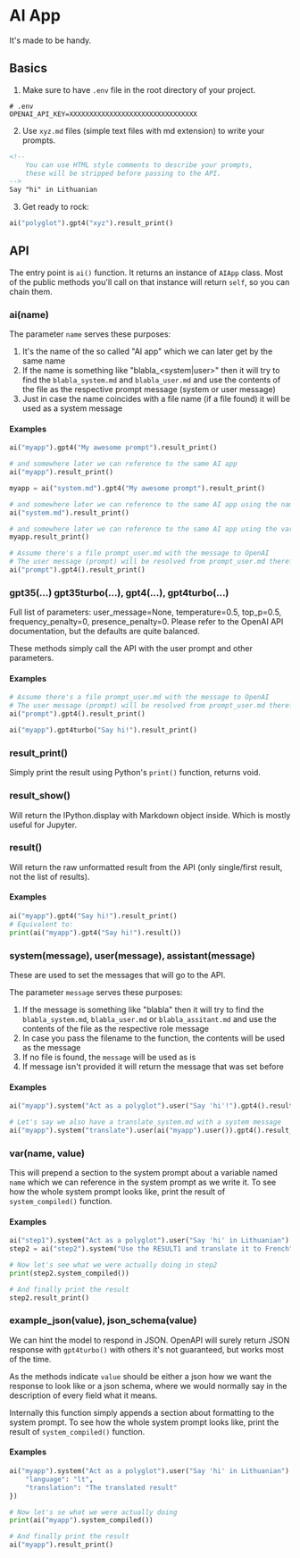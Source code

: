# AI App

It's made to be handy.
 
## Basics

1. Make sure to have `.env` file in the root directory of your project.
```
# .env
OPENAI_API_KEY=XXXXXXXXXXXXXXXXXXXXXXXXXXXXXXXX
```

2. Use `xyz.md` files (simple text files with md extension) to write your prompts.
```markdown
<!--
    You can use HTML style comments to describe your prompts,
    these will be stripped before passing to the API.
-->
Say "hi" in Lithuanian
```

3. Get ready to rock:
```python
ai("polyglot").gpt4("xyz").result_print()
```

## API

The entry point is ```ai()``` function. It returns an instance of ```AIApp``` class. Most of the public methods you'll call on that instance will return `self`, so you can chain them.

### ai(name)

The parameter `name` serves these purposes:

1. It's the name of the so called "AI app" which we can later get by the same name
2. If the name is something like "blabla_<system|user>" then it will try to find the `blabla_system.md` and `blabla_user.md` and use the contents of the file as the respective prompt message (system or user message)
3. Just in case the name coincides with a file name (if a file found) it will be used as a system message

#### Examples

```python
ai("myapp").gpt4("My awesome prompt").result_print()

# and somewhere later we can reference to the same AI app
ai("myapp").result_print()
```

```python
myapp = ai("system.md").gpt4("My awesome prompt").result_print()

# and somewhere later we can reference to the same AI app using the name
ai("system.md").result_print()

# and somewhere later we can reference to the same AI app using the variable
myapp.result_print()
```

```python
# Assume there's a file prompt_user.md with the message to OpenAI
# The user message (prompt) will be resolved from prompt_user.md therefore we don't need to pass it into the gpt4() method
ai("prompt").gpt4().result_print()
```

### gpt35(...) gpt35turbo(...), gpt4(...), gpt4turbo(...)

Full list of parameters: user_message=None, temperature=0.5, top_p=0.5, frequency_penalty=0, presence_penalty=0. Please refer to the OpenAI API documentation, but the defaults are quite balanced.

These methods simply call the API with the user prompt and other parameters.



#### Examples

```python
# Assume there's a file prompt_user.md with the message to OpenAI
# The user message (prompt) will be resolved from prompt_user.md therefore we don't need to pass it into the gpt4() method
ai("prompt").gpt4().result_print()
```

```python
ai("myapp").gpt4turbo("Say hi!").result_print()
```

### result_print()

Simply print the result using Python's `print()` function, returns void.

### result_show()

Will return the IPython.display with Markdown object inside. Which is mostly useful for Jupyter.

### result()

Will return the raw unformatted result from the API (only single/first result, not the list of results).

#### Examples

```python
ai("myapp").gpt4("Say hi!").result_print()
# Equivalent to:
print(ai("myapp").gpt4("Say hi!").result())
```

### system(message), user(message), assistant(message)

These are used to set the messages that will go to the API.

The parameter `message` serves these purposes:

1. If the message is something like "blabla" then it will try to find the `blabla_system.md`, `blabla_user.md` or `blabla_assitant.md` and use the contents of the file as the respective role message
2. In case you pass the filename to the function, the contents will be used as the message
3. If no file is found, the `message` will be used as is
4. If message isn't provided it will return the message that was set before

#### Examples

```python
ai("myapp").system("Act as a polyglot").user("Say 'hi'!").gpt4().result_print()
```

```python
# Let's say we also have a translate_system.md with a system message
ai("myapp").system("translate").user(ai("myapp").user()).gpt4().result_print()
```

### var(name, value)

This will prepend a section to the system prompt about a variable named `name` which we can reference in the system prompt as we write it. To see how the whole system prompt looks like, print the result of `system_compiled()` function.

#### Examples

```python
ai("step1").system("Act as a polyglot").user("Say 'hi' in Lithuanian").gpt4()
step2 = ai("step2").system("Use the RESULT1 and translate it to French").var("RESULT1", ai("step1").result()).gpt4turbo()

# Now let's see what we were actually doing in step2
print(step2.system_compiled())

# And finally print the result
step2.result_print()
```

### example_json(value), json_schema(value)

We can hint the model to respond in JSON. OpenAPI will surely return JSON response with `gpt4turbo()` with others it's not guaranteed, but works most of the time.

As the methods indicate `value` should be either a json how we want the response to look like or a json schema, where we would normally say in the description of every field what it means.

Internally this function simply appends a section about formatting to the system prompt. To see how the whole system prompt looks like, print the result of `system_compiled()` function.

#### Examples

```python
ai("myapp").system("Act as a polyglot").user("Say 'hi' in Lithuanian").gpt4turbo().example_json({
    "language": "lt",
    "translation": "The translated result"
})

# Now let's se what we were actually doing
print(ai("myapp").system_compiled())

# And finally print the result
ai("myapp").result_print()
```